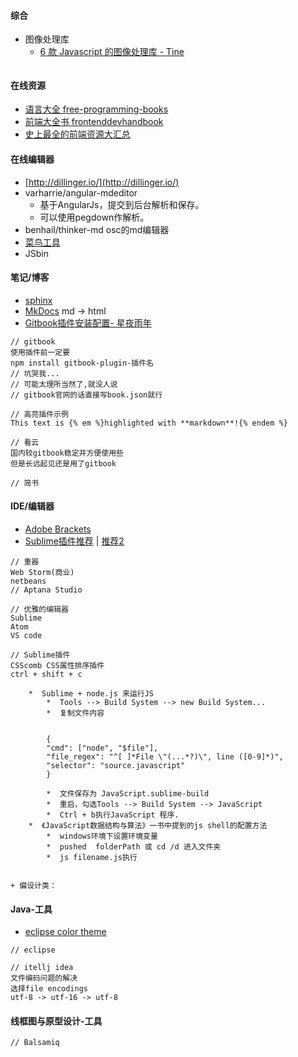 #### **综合**

* 图像处理库
  * [6 款 Javascript 的图像处理库 - Tine](https://juejin.im/post/58c0edac0ce4630054592a78?utm_source=gold_browser_extension)

```js

```

#### **在线资源**

* [语言大全 free-programming-books](https://github.com/vhf/free-programming-books/blob/master/free-programming-books.md)
* [前端大全书 frontenddevhandbook](https://www.gitbook.com/book/dwqs/frontenddevhandbook/details)
* [史上最全的前端资源大汇总](http://www.jianshu.com/p/6cb49271cd2a#)

#### **在线编辑器**

* [http://dillinger.io/](http://dillinger.io/)
* varharrie/angular-mdeditor
  * 基于AngularJs，提交到后台解析和保存。
  * 可以使用pegdown作解析。
* benhail/thinker-md osc的md编辑器 
* [菜鸟工具](https://c.runoob.com/)
* JSbin

#### 笔记/博客

* [sphinx](http://www.sphinx-doc.org/en/stable/)
* [MkDocs](http://www.mkdocs.org/) md -&gt; html
* [Gitbook插件安装配置- 星夜雨年](http://www.tuicool.com/articles/JjQ3qm)

```
// gitbook
使用插件前一定要
npm install gitbook-plugin-插件名 
// 坑哭我...
// 可能太理所当然了,就没人说
// gitbook官网的话直接写book.json就行

// 高亮插件示例
This text is {% em %}highlighted with **markdown**!{% endem %}

// 看云
国内较gitbook稳定并方便使用些
但是长远起见还是用了gitbook

// 简书
```

#### IDE/编辑器
* [Adobe Brackets](http://www.jackpu.com/qian-duan-shen-qi-adobe-brackets-shi-yong-xin-de/)
* [Sublime插件推荐](http://www.jianshu.com/p/2f30ccd41165)  | [推荐2](https://www.zhihu.com/question/37342465)


```
// 重器
Web Storm(商业)
netbeans
// Aptana Studio

// 优雅的编辑器
Sublime 
Atom
VS code

// Sublime插件
CSScomb CSS属性排序插件
ctrl + shift + c
        
    *  Sublime + node.js 来运行JS 
        *  Tools --> Build System --> new Build System...
        *  复制文件内容


        {
        "cmd": ["node", "$file"],
        "file_regex": "^[ ]*File \"(...*?)\", line ([0-9]*)",
        "selector": "source.javascript"
        }

        *  文件保存为 JavaScript.sublime-build
        *  重启，勾选Tools --> Build System --> JavaScript
        *  Ctrl + b执行JavaScript 程序.
    *  《JavaScript数据结构与算法》一书中提到的js shell的配置方法
        *  windows环境下设置环境变量
        *  pushed  folderPath 或 cd /d 进入文件夹
        *  js filename.js执行


+ 偏设计类：

```

#### Java-工具

* [eclipse color theme](http://download.csdn.net/download/knockheart/6690825)

```
// eclipse

// itellj idea
文件编码问题的解决
选择file encodings 
utf-8 -> utf-16 -> utf-8
```

#### 线框图与原型设计-工具

```
// Balsamiq
```



